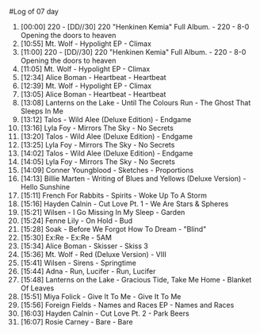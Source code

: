 #Log of 07 day

1. [00:00] 220 - [DD​/​/​30] 220 "Henkinen Kemia" Full Album. - 220 - 8-0 Opening the doors to heaven
1. [10:55] Mt. Wolf - Hypolight EP - Climax
1. [11:00] 220 - [DD​/​/​30] 220 "Henkinen Kemia" Full Album. - 220 - 8-0 Opening the doors to heaven
1. [11:05] Mt. Wolf - Hypolight EP - Climax
1. [12:34] Alice Boman - Heartbeat - Heartbeat
1. [12:39] Mt. Wolf - Hypolight EP - Climax
1. [13:05] Alice Boman - Heartbeat - Heartbeat
1. [13:08] Lanterns on the Lake - Until The Colours Run - The Ghost That Sleeps In Me
1. [13:12] Talos - Wild Alee (Deluxe Edition) - Endgame
1. [13:16] Lyla Foy - Mirrors The Sky - No Secrets
1. [13:20] Talos - Wild Alee (Deluxe Edition) - Endgame
1. [13:25] Lyla Foy - Mirrors The Sky - No Secrets
1. [14:02] Talos - Wild Alee (Deluxe Edition) - Endgame
1. [14:05] Lyla Foy - Mirrors The Sky - No Secrets
1. [14:09] Conner Youngblood - Sketches - Proportions
1. [14:13] Billie Marten - Writing of Blues and Yellows (Deluxe Version) - Hello Sunshine
1. [15:11] French For Rabbits - Spirits - Woke Up To A Storm
1. [15:16] Hayden Calnin - Cut Love Pt. 1 - We Are Stars & Spheres
1. [15:21] Wilsen - I Go Missing In My Sleep - Garden
1. [15:24] Fenne Lily - On Hold - Bud
1. [15:28] Soak - Before We Forgot How To Dream - "Blind"
1. [15:30] Ex:Re - Ex:Re - 5AM
1. [15:34] Alice Boman - Skisser - Skiss 3
1. [15:36] Mt. Wolf - Red (Deluxe Version) - VIII
1. [15:41] Wilsen - Sirens - Springtime
1. [15:44] Adna - Run, Lucifer - Run, Lucifer
1. [15:48] Lanterns on the Lake - Gracious Tide, Take Me Home - Blanket Of Leaves
1. [15:51] Miya Folick - Give It To Me - Give It To Me
1. [15:56] Foreign Fields - Names and Races EP - Names and Races
1. [16:03] Hayden Calnin - Cut Love Pt. 2 - Park Beers
1. [16:07] Rosie Carney - Bare - Bare
